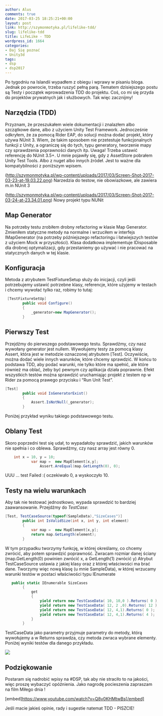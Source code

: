 ```yaml
---
author: Alus
comments: true
date: 2017-03-25 18:25:21+00:00
layout: post
link: http://szymonmotyka.pl/lifelike-tdd/
slug: lifelike-tdd
title: LifeLike - TDD
wordpress_id: 1664
categories:
- Daj Się poznać
- Unity3d
tags:
- dsp
- dsp2017
---
```


Po tygodniu na Islandii wypadłem z obiegu i wprawy w pisaniu bloga.
Jednak po powrocie, trzeba ruszyć pełną parą. Tematem dzisiejszego postu są Testy i początek wprowadzenia TDD do projektu. Coś, co mi się przyda do projektów prywatnych jak i służbowych.
Tak więc zacznijmy!
<!-- more -->


## Narzędzia (TDD)


Przyznam, że przeszukałem wiele dokumentacji i znalazłem albo szczątkowe dane, albo z użyciem Unity Test Framework.
Jednocześnie odkryłem, że za pomocą Rider EAP, do solucji można dodać projekt, który używa NUnit 3.
Wiem, że takim sposobem nie przetestuje funkcjonalnych funkcji z Unity, a ograniczę się do tych, typu generatory, tworzenie mapy czy sprawdzenia poprawności danych itp.
Uwaga! Trzeba ustawić referencję do NUnit 3.5+. U mnie pojawiły się, gdy z AssetStore pobrałem Unity Test Tools. Albo z nuget albo innych źródeł. Jest to ważne dla kompatybilności z poniższym wpisem.

(http://szymonmotyka.pl/wp-content/uploads/2017/03/Screen-Shot-2017-03-23-at-19.03.22.png) Narzedzia do testow, nie obowiazkowe, ale zawiera m.in NUnit 3

(http://szymonmotyka.pl/wp-content/uploads/2017/03/Screen-Shot-2017-03-24-at-23.34.01.png) Nowy projekt typu NUNit


## Map Generator


Na potrzeby testu zrobiłem drobny refactoring w klasie Map Generator. Zmieniłem statyczne metody na normalne i wrzuciłem w interfejs IMapGenerator (na potrzeby późniejszego refactoringu i łatwiejszych testów z użyciem Mock w przyszłości).
Klasa dodatkowa implementuje IDisposable dla drobnej optymalizacji, gdy przestaniemy go używać i nie pracować na statycznych danych w tej klasie.


## Konfiguracja


Metoda z atrybutem TestFixtureSetup służy do inicjacji, czyli jeśli potrzebujemy ustawić potrzebne klasy, referencje, które użyjemy w testach i chcemy wywołać tylko raz, robimy to tutaj:

```c#
 [TestFixtureSetUp]
        public void Configure()
        {
            _generator=new MapGenerator();
        }
```



## Pierwszy Test


Przejdźmy do pierwszego podstawowego testu. Sprawdźmy, czy nasz wywołany generator jest nullem. Wywołujemy testy za pomocą klasy Assert, która jest w metodzie oznaczonej atrybutem [Test]. Oczywiście, można dodać wiele innych warunków, które chcemy sprawdzić. W końcu to podstawa TDD, aby podać warunki, nie tylko które ma spełnić, ale które również ma oblać, żeby być pewnym czy aplikacja działa poprawnie.
Efekt wszystkich testów można sprawdzić uruchamiając projekt z testem np w Rider za pomocą prawego przycisku i “Run Unit Test”.

```c#  
[Test]
        public void IsGeneratorExist()
        {
            Assert.IsNotNull(_generator);
        }
```

Poniżej przykład wyniku takiego podstawowego testu.


## Oblany Test


Skoro poprzedni test się udał, to wypadałoby sprawdzić, jakich warunków nie spełnia i co oblewa.
Sprawdźmy, czy nasz array jest równy 0.

```c#
    int x = 10, y = 10;
            var map =  new MapElement[x,y];
                Assert.AreEqual(map.GetLength(0), 0);
```

UUU … test Failed :( oczekiwało 0, a wyskoczyło 10.


## Testy na wielu warunkach


Aby tak nie testować jednostkowo, wypada sprawdzić to bardziej zaawansowanie.
Przejdźmy do *TestCase*:

```c#
[Test, TestCaseSource(typeof(SampleData),"SizeCases")]
        public int IsValidSize(int x, int y, int element)
        {
            var map =  new MapElement[x,y];
            return map.GetLength(element);
        }
```

W tym przypadku tworzymy funkcję, w której określamy, co chcemy zwrócić, aby potem sprawdzić poprawność.
Zwracam rozmiar danej ściany (map.GetLength(0) powinien zwrócić x, a GetLength(1) zwrócić y)
Atrybut TestCaseSource ustawia z jakiej klasy oraz z której właściwości ma brać dane.
Tworzymy więc nową klasę (u mnie SampleData), w której wrzucamy warunki testów w postaci właściwości typu IEnumerate

```c#
   public static IEnumerable SizeCases
        {
            get
            {
                yield return new TestCaseData( 10, 10,0 ).Returns( 0 ); //failed
                yield return new TestCaseData( 12, 2 ,0).Returns( 12 ); //success
                yield return new TestCaseData( 12, 4,1).Returns( 0 );
                yield return new TestCaseData( 12, 4,1).Returns( 4 );
            }
        }
```

TestCaseData jako parametry przyjmuje parametry do metody, którą wywołujemy a w Returns sprawdza, czy metoda zwraca wybrane elementy. Poniżej wyniki testów dla danego przykładu.

[![](http://szymonmotyka.pl/wp-content/uploads/2017/03/Screen-Shot-2017-03-25-at-00.38.00-785x165.png)](http://szymonmotyka.pl/wp-content/uploads/2017/03/Screen-Shot-2017-03-25-at-00.38.00.png)


## Podziękowanie


Postaram się nadrobić wpisy na #DSP, tak aby nie straciło to na jakości, więc proszę wybaczyć opóźnienia.
Jako nagrodę pocieszenia zapraszam na film Miłego dnia !

[embed]https://www.youtube.com/watch?v=Q8v0KHMtwBs[/embed]

Jeśli macie jakieś opinie, rady i sugestie natemat TDD - PISZCIE!
